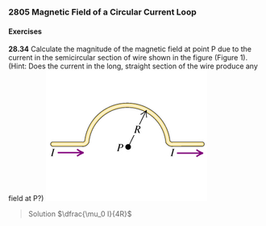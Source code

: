 ### 2805 Magnetic Field of a Circular Current Loop




#### Exercises
**28.34** Calculate the magnitude of the magnetic field at point P due to the current in the semicircular section of wire shown in the figure (Figure 1). (Hint: Does the current in the long, straight section of the wire produce any field at P?)
![Graph](../assets/2834.jpg)
>Solution
$\dfrac{\mu_0 I}{4R}$

